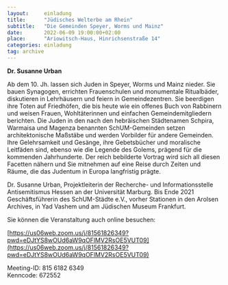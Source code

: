 ```yaml
---
layout:     einladung
title:      "Jüdisches Welterbe am Rhein"
subtitle:   "Die Gemeinden Speyer, Worms und Mainz"
date:       2022-06-09 19:00:00+02:00
place:      "Ariowitsch-Haus, Hinrichsenstraße 14"
categories: einladung
tag: archive
---
```


**Dr. Susanne Urban**

Ab dem 10. Jh. lassen sich Juden in Speyer, Worms und Mainz nieder. Sie bauen Synagogen, errichten Frauenschulen und monumentale Ritualbäder, diskutieren in Lehrhäusern und feiern in Gemeindezentren. Sie beerdigen ihre Toten auf Friedhöfen, die bis heute wie ein offenes Buch von Rabbinern und weisen Frauen, Wohltäterinnen und einfachen Gemeindemitgliedern berichten.
Die Juden in den nach den hebräischen Städtenamen Schpira, Warmaisa und Magenza benannten SchUM-Gemeinden setzen architektonische Maßstäbe und werden Vorbilder für andere Gemeinden. Ihre Gelehrsamkeit und Gesänge, ihre Gebetsbücher und moralische Leitfäden sind, ebenso wie die Legende des Golems, prägend für die kommenden Jahrhunderte.
Der reich bebilderte Vortrag wird sich all diesen Facetten nähern und Sie mitnehmen auf eine Reise durch Zeiten und Räume, die das Judentum in Europa langfristig prägte.

Dr. Susanne Urban, Projektleiterin der Recherche- und Informationsstelle Antisemitismus Hessen an der Universität Marburg. Bis Ende 2021 Geschäftsführerin des SchUM-Städte e.V., vorher Stationen in den Arolsen Archives, in Yad Vashem und am Jüdischen Museum Frankfurt.

Sie können die Veranstaltung auch online besuchen:

[https://us06web.zoom.us/j/81561826349?pwd=eDJtYS8wOUd6aW9qOFlMV2RsOE5VUT09](https://us06web.zoom.us/j/81561826349?pwd=eDJtYS8wOUd6aW9qOFlMV2RsOE5VUT09)

Meeting-ID: 815 6182 6349
<br>
Kenncode: 672552
